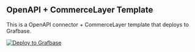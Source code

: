 ## OpenAPI + CommerceLayer Template

This is a OpenAPI connector + CommerceLayer template that deploys to Grafbase.

[![Deploy to Grafbase](https://grafbase.com/button)](https://grafbase.com/new/configure?template=CommerceLayer&source=https%3A%2F%2Fgithub.com%2Fgrafbase%2Fgrafbase%2Ftree%2Fmain%2Ftemplates%2Fopenapi-commercelayer)
